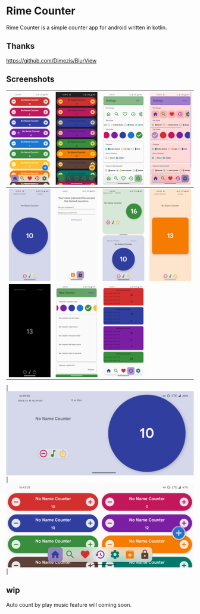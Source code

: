 # Rime Counter

Rime Counter is a simple counter app for android written in kotlin.

## Thanks
https://github.com/Dimezis/BlurView

## Screenshots

| ![](https://github.com/TenzinJamyangZHS/RimeCounter/blob/main/screenshots/001.png) | ![](https://github.com/TenzinJamyangZHS/RimeCounter/blob/main/screenshots/002.png) | ![](https://github.com/TenzinJamyangZHS/RimeCounter/blob/main/screenshots/003.png) | ![](https://github.com/TenzinJamyangZHS/RimeCounter/blob/main/screenshots/004.png) |
|-----------------------------------------------|-----------------------------------------------|-----------------------------------------------|-----------------------------------------------|
| ![](https://github.com/TenzinJamyangZHS/RimeCounter/blob/main/screenshots/005.png) | ![](https://github.com/TenzinJamyangZHS/RimeCounter/blob/main/screenshots/013.png) | ![](https://github.com/TenzinJamyangZHS/RimeCounter/blob/main/screenshots/007.png) | ![](https://github.com/TenzinJamyangZHS/RimeCounter/blob/main/screenshots/008.png) |
| ![](https://github.com/TenzinJamyangZHS/RimeCounter/blob/main/screenshots/009.png) | ![](https://github.com/TenzinJamyangZHS/RimeCounter/blob/main/screenshots/010.png) | ![](https://github.com/TenzinJamyangZHS/RimeCounter/blob/main/screenshots/012.png) |                                               |

| ![](https://github.com/TenzinJamyangZHS/RimeCounter/blob/main/screenshots/006.png) | ![](https://github.com/TenzinJamyangZHS/RimeCounter/blob/main/screenshots/011.png) |


## wip
Auto count by play music feature will coming soon.

